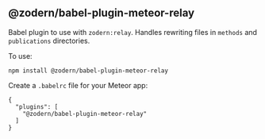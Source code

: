 ## @zodern/babel-plugin-meteor-relay

Babel plugin to use with `zodern:relay`. Handles rewriting files in `methods` and `publications` directories.

To use:
```
npm install @zodern/babel-plugin-meteor-relay
```

Create a `.babelrc` file for your Meteor app:
```
{
  "plugins": [
    "@zodern/babel-plugin-meteor-relay"
  ]
}

```
